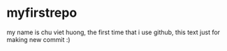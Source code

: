 # myfirstrepo
my name is chu viet huong, the first time that i use github, this text just for making new commit :)
